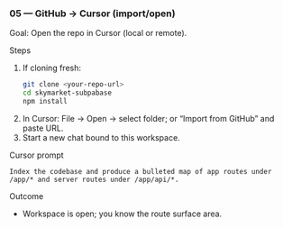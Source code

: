 ### 05 — GitHub → Cursor (import/open)

Goal: Open the repo in Cursor (local or remote).

Steps
1) If cloning fresh:
   ```bash
   git clone <your-repo-url>
   cd skymarket-subpabase
   npm install
   ```
2) In Cursor: File → Open → select folder; or “Import from GitHub” and paste URL.
3) Start a new chat bound to this workspace.

Cursor prompt
```
Index the codebase and produce a bulleted map of app routes under /app/* and server routes under /app/api/*.
```

Outcome
- Workspace is open; you know the route surface area.



